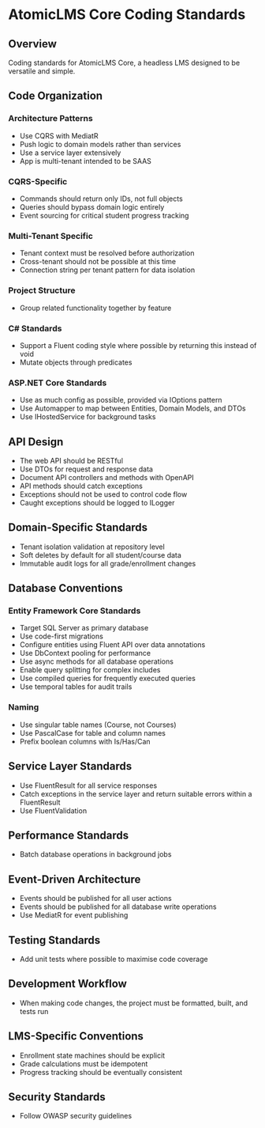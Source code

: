 # AtomicLMS Core Coding Standards

## Overview
Coding standards for AtomicLMS Core, a headless LMS designed to be versatile and simple.

## Code Organization

### Architecture Patterns
- Use CQRS with MediatR
- Push logic to domain models rather than services
- Use a service layer extensively
- App is multi-tenant intended to be SAAS

### CQRS-Specific
- Commands should return only IDs, not full objects
- Queries should bypass domain logic entirely
- Event sourcing for critical student progress tracking

### Multi-Tenant Specific
- Tenant context must be resolved before authorization
- Cross-tenant should not be possible at this time
- Connection string per tenant pattern for data isolation

### Project Structure
- Group related functionality together by feature

### C# Standards
- Support a Fluent coding style where possible by returning this instead of void
- Mutate objects through predicates

### ASP.NET Core Standards
- Use as much config as possible, provided via IOptions pattern
- Use Automapper to map between Entities, Domain Models, and DTOs
- Use IHostedService for background tasks

## API Design
- The web API should be RESTful
- Use DTOs for request and response data
- Document API controllers and methods with OpenAPI
- API methods should catch exceptions
- Exceptions should not be used to control code flow
- Caught exceptions should be logged to ILogger

## Domain-Specific Standards
- Tenant isolation validation at repository level
- Soft deletes by default for all student/course data
- Immutable audit logs for all grade/enrollment changes

## Database Conventions

### Entity Framework Core Standards
- Target SQL Server as primary database
- Use code-first migrations
- Configure entities using Fluent API over data annotations
- Use DbContext pooling for performance
- Use async methods for all database operations
- Enable query splitting for complex includes
- Use compiled queries for frequently executed queries
- Use temporal tables for audit trails

### Naming
- Use singular table names (Course, not Courses)
- Use PascalCase for table and column names
- Prefix boolean columns with Is/Has/Can

## Service Layer Standards
- Use FluentResult for all service responses
- Catch exceptions in the service layer and return suitable errors within a FluentResult
- Use FluentValidation

## Performance Standards
- Batch database operations in background jobs

## Event-Driven Architecture
- Events should be published for all user actions
- Events should be published for all database write operations
- Use MediatR for event publishing

## Testing Standards
- Add unit tests where possible to maximise code coverage

## Development Workflow
- When making code changes, the project must be formatted, built, and tests run

## LMS-Specific Conventions
- Enrollment state machines should be explicit
- Grade calculations must be idempotent
- Progress tracking should be eventually consistent

## Security Standards
- Follow OWASP security guidelines